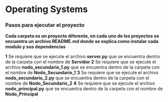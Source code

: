 # Operating Systems

### Pasos para ejecutar el proyecto

**Cada carpeta es un proyecto diferente, en cada uno de los proyectos se encuentra un archivo README.md donde se explica como instalar cada modulo y sus dependencias**

**1** Se requiere que se ejecute el archivo **server.py** que se encuentra dentro de la carpeta con el nombre de **Servidor**
**2** Se requiere que se ejecute el archivo **nodo_secundario_1.py** que se encuentra dentro de la carpeta con el nombre de **Nodo_Secundario_1**
**3** Se requiere que se ejecute el archivo **nodo_secundario_2.py** que se encuentra dentro de la carpeta con el nombre de
**Nodo_Secundario_2**
**4** Se requiere que se ejecute el archivo **nodo_principal.py** que se encuentra dentro de la carpeta con el nombre de
**Nodo_Principal**
